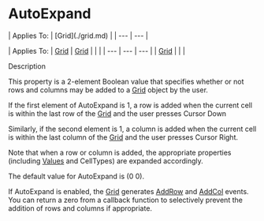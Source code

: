 



<h1 class="heading"><span class="name">AutoExpand</span></h1>
| Applies To: | [Grid](./grid.md) |
| --- | ---  |

| Applies To: | [Grid](./grid.md) | [Grid](./grid.md) |  |  |
| --- | --- | ---  |
| [Grid](./grid.md) |  |  |


Description


This property is a 2-element Boolean value that specifies whether or not rows and columns may be added to a [Grid](./grid.md) object by the user.


If the first element of AutoExpand is 1, a row is added when the current cell is within the last row of the [Grid](./grid.md) and the user presses Cursor Down


Similarly, if the second element is 1, a column is added when the current cell is within the last column of the [Grid](./grid.md) and the user presses Cursor Right.


Note that when a row or column is added, the appropriate properties (including [Values](values.md) and CellTypes) are expanded accordingly.


The default value for AutoExpand is (0 0).


If AutoExpand is enabled, the [Grid](./grid.md) generates [AddRow](./addrow.md) and [AddCol](./addcol.md) events. You can return a zero from a callback function to selectively prevent the addition of rows and columns if appropriate.


